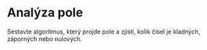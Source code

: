 # Analýza pole

Sestavte algoritmus, který projde pole a zjistí, kolik čísel je kladných, záporných nebo nulových.
